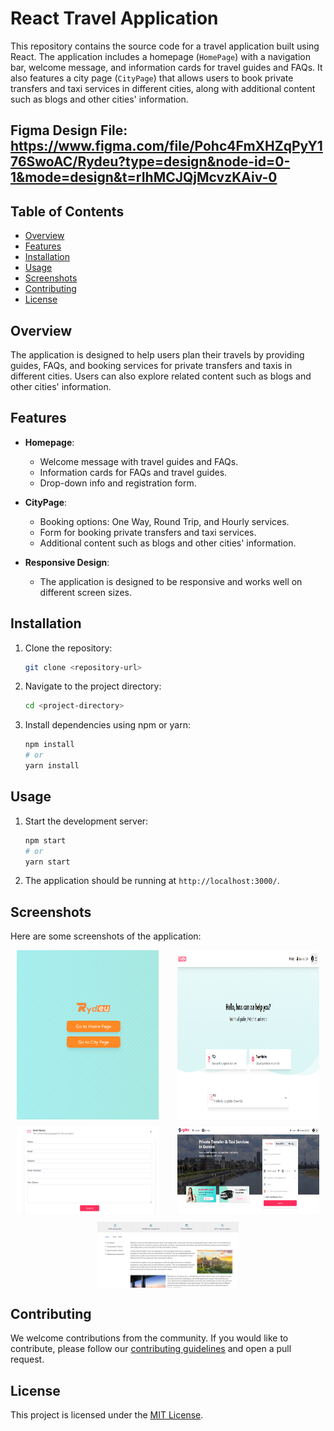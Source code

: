# React Travel Application

This repository contains the source code for a travel application built using React. The application includes a homepage (`HomePage`) with a navigation bar, welcome message, and information cards for travel guides and FAQs. It also features a city page (`CityPage`) that allows users to book private transfers and taxi services in different cities, along with additional content such as blogs and other cities' information.

## Figma Design File: https://www.figma.com/file/Pohc4FmXHZqPyY176SwoAC/Rydeu?type=design&node-id=0-1&mode=design&t=rIhMCJQjMcvzKAiv-0

## Table of Contents

- [Overview](#overview)
- [Features](#features)
- [Installation](#installation)
- [Usage](#usage)
- [Screenshots](#screenshots)
- [Contributing](#contributing)
- [License](#license)

## Overview

The application is designed to help users plan their travels by providing guides, FAQs, and booking services for private transfers and taxis in different cities. Users can also explore related content such as blogs and other cities' information.

## Features

- **Homepage**: 
  - Welcome message with travel guides and FAQs.
  - Information cards for FAQs and travel guides.
  - Drop-down info and registration form.

- **CityPage**:
  - Booking options: One Way, Round Trip, and Hourly services.
  - Form for booking private transfers and taxi services.
  - Additional content such as blogs and other cities' information.

- **Responsive Design**:
  - The application is designed to be responsive and works well on different screen sizes.

## Installation

1. Clone the repository:

    ```bash
    git clone <repository-url>
    ```

2. Navigate to the project directory:

    ```bash
    cd <project-directory>
    ```

3. Install dependencies using npm or yarn:

    ```bash
    npm install
    # or
    yarn install
    ```

## Usage

1. Start the development server:

    ```bash
    npm start
    # or
    yarn start
    ```

2. The application should be running at `http://localhost:3000/`.

## Screenshots

Here are some screenshots of the application:

<div style="display: flex; flex-wrap: wrap; justify-content: space-around; gap: 10px;">
  <img src="screenshots/1.png" alt="Homepage Screenshot" style="width: 45%; height: auto;">
  <img src="screenshots/2.png" alt="City Page Screenshot" style="width: 45%; height: auto;">
  <img src="screenshots/3.png" alt="City Page Screenshot" style="width: 45%; height: auto;">
  <img src="screenshots/4.png" alt="City Page Screenshot" style="width: 45%; height: auto;">
  <img src="screenshots/5.png" alt="City Page Screenshot" style="width: 45%; height: auto;">
</div>


## Contributing

We welcome contributions from the community. If you would like to contribute, please follow our [contributing guidelines](CONTRIBUTING.md) and open a pull request.

## License

This project is licensed under the [MIT License](LICENSE).

